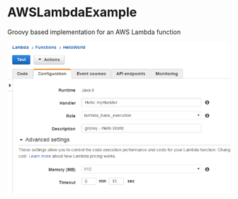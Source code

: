 # AWSLambdaExample
Groovy based implementation for an AWS Lambda function

![alt tag](https://github.com/SaberZA/AWSLambdaExample/blob/master/AWS%20Lambda%20Config.PNG?raw=true)
